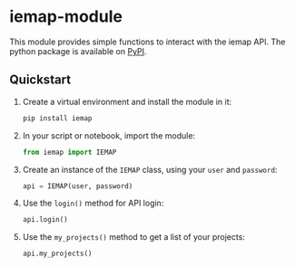 # iemap-module

This module provides simple functions to interact with the iemap API. The python package is available on [PyPI](https://pypi.org/project/iemap/).

## Quickstart
1. Create a virtual environment and install the module in it:
    ```bash
    pip install iemap
    ```

2. In your script or notebook, import the module:
    ```python
    from iemap import IEMAP
    ```

3. Create an instance of the `IEMAP` class, using your `user` and `password`:
    ```python
    api = IEMAP(user, password)
    ```

4. Use the `login()` method for API login:
    ```python
    api.login()
    ```

5. Use the `my_projects()` method to get a list of your projects:
    ```python
    api.my_projects()
    ```
